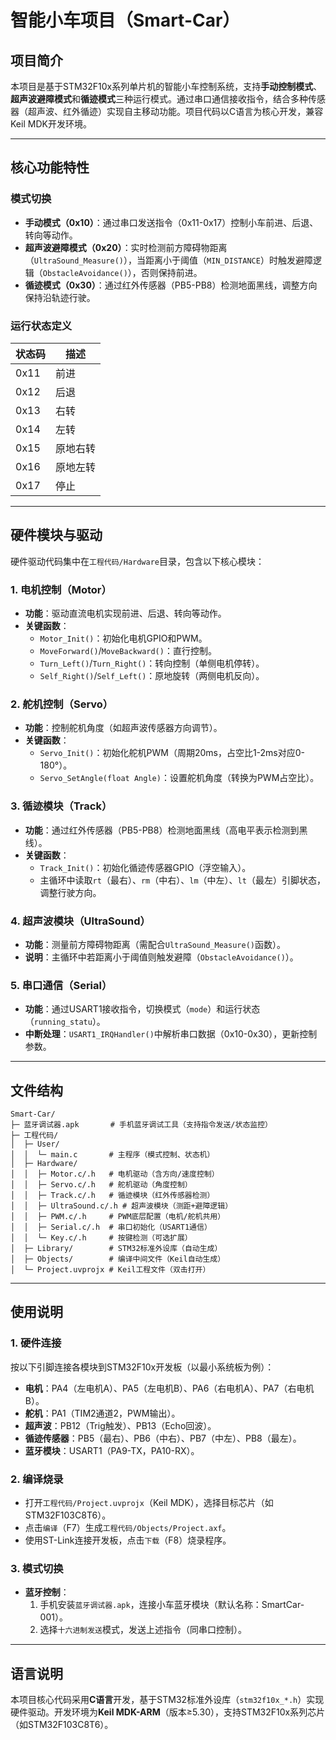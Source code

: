 # 智能小车项目（Smart-Car）

## 项目简介
本项目是基于STM32F10x系列单片机的智能小车控制系统，支持**手动控制模式**、**超声波避障模式**和**循迹模式**三种运行模式。通过串口通信接收指令，结合多种传感器（超声波、红外循迹）实现自主移动功能。项目代码以C语言为核心开发，兼容Keil MDK开发环境。

---

## 核心功能特性
### 模式切换
- **手动模式（0x10）**：通过串口发送指令（0x11-0x17）控制小车前进、后退、转向等动作。
- **超声波避障模式（0x20）**：实时检测前方障碍物距离（`UltraSound_Measure()`），当距离小于阈值（`MIN_DISTANCE`）时触发避障逻辑（`ObstacleAvoidance()`），否则保持前进。
- **循迹模式（0x30）**：通过红外传感器（PB5-PB8）检测地面黑线，调整方向保持沿轨迹行驶。

### 运行状态定义
| 状态码 | 描述       |
|--------|------------|
| 0x11   | 前进       |
| 0x12   | 后退       |
| 0x13   | 右转       |
| 0x14   | 左转       |
| 0x15   | 原地右转   |
| 0x16   | 原地左转   |
| 0x17   | 停止       |

---

## 硬件模块与驱动
硬件驱动代码集中在`工程代码/Hardware`目录，包含以下核心模块：

### 1. 电机控制（Motor）
- **功能**：驱动直流电机实现前进、后退、转向等动作。
- **关键函数**：
  - `Motor_Init()`：初始化电机GPIO和PWM。
  - `MoveForward()`/`MoveBackward()`：直行控制。
  - `Turn_Left()`/`Turn_Right()`：转向控制（单侧电机停转）。
  - `Self_Right()`/`Self_Left()`：原地旋转（两侧电机反向）。

### 2. 舵机控制（Servo）
- **功能**：控制舵机角度（如超声波传感器方向调节）。
- **关键函数**：
  - `Servo_Init()`：初始化舵机PWM（周期20ms，占空比1-2ms对应0-180°）。
  - `Servo_SetAngle(float Angle)`：设置舵机角度（转换为PWM占空比）。

### 3. 循迹模块（Track）
- **功能**：通过红外传感器（PB5-PB8）检测地面黑线（高电平表示检测到黑线）。
- **关键函数**：
  - `Track_Init()`：初始化循迹传感器GPIO（浮空输入）。
  - 主循环中读取`rt`（最右）、`rm`（中右）、`lm`（中左）、`lt`（最左）引脚状态，调整行驶方向。

### 4. 超声波模块（UltraSound）
- **功能**：测量前方障碍物距离（需配合`UltraSound_Measure()`函数）。
- **说明**：主循环中若距离小于阈值则触发避障（`ObstacleAvoidance()`）。

### 5. 串口通信（Serial）
- **功能**：通过USART1接收指令，切换模式（`mode`）和运行状态（`running_statu`）。
- **中断处理**：`USART1_IRQHandler()`中解析串口数据（0x10-0x30），更新控制参数。

---

## 文件结构
```
Smart-Car/
├─ 蓝牙调试器.apk       # 手机蓝牙调试工具（支持指令发送/状态监控）
├─ 工程代码/
│  ├─ User/
│  │  └─ main.c       # 主程序（模式控制、状态机）
│  ├─ Hardware/
│  │  ├─ Motor.c/.h   # 电机驱动（含方向/速度控制）
│  │  ├─ Servo.c/.h   # 舵机驱动（角度控制）
│  │  ├─ Track.c/.h   # 循迹模块（红外传感器检测）
│  │  ├─ UltraSound.c/.h # 超声波模块（测距+避障逻辑）
│  │  ├─ PWM.c/.h     # PWM底层配置（电机/舵机共用）
│  │  ├─ Serial.c/.h  # 串口初始化（USART1通信）
│  │  └─ Key.c/.h     # 按键检测（可选扩展）
│  ├─ Library/        # STM32标准外设库（自动生成）
│  ├─ Objects/        # 编译中间文件（Keil自动生成）
│  └─ Project.uvprojx # Keil工程文件（双击打开）
```

---

## 使用说明

### 1. 硬件连接
按以下引脚连接各模块到STM32F10x开发板（以最小系统板为例）：
- **电机**：PA4（左电机A）、PA5（左电机B）、PA6（右电机A）、PA7（右电机B）。
- **舵机**：PA1（TIM2通道2，PWM输出）。
- **超声波**：PB12（Trig触发）、PB13（Echo回波）。
- **循迹传感器**：PB5（最右）、PB6（中右）、PB7（中左）、PB8（最左）。
- **蓝牙模块**：USART1（PA9-TX，PA10-RX）。

### 2. 编译烧录
- 打开`工程代码/Project.uvprojx`（Keil MDK），选择目标芯片（如STM32F103C8T6）。
- 点击`编译`（F7）生成`工程代码/Objects/Project.axf`。
- 使用ST-Link连接开发板，点击`下载`（F8）烧录程序。

### 3. 模式切换
- **蓝牙控制**：
  1. 手机安装`蓝牙调试器.apk`，连接小车蓝牙模块（默认名称：SmartCar-001）。
  2. 选择`十六进制发送`模式，发送上述指令（同串口控制）。

---

## 语言说明
本项目核心代码采用**C语言**开发，基于STM32标准外设库（`stm32f10x_*.h`）实现硬件驱动。开发环境为**Keil MDK-ARM**（版本≥5.30），支持STM32F10x系列芯片（如STM32F103C8T6）。
     